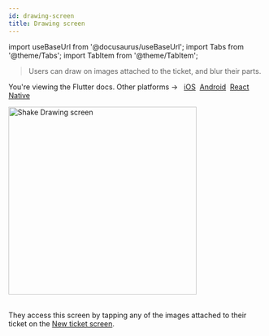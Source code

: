 ```yaml
---
id: drawing-screen
title: Drawing screen
---
```

import useBaseUrl from '@docusaurus/useBaseUrl';
import Tabs from '@theme/Tabs';
import TabItem from '@theme/TabItem';

> Users can draw on images attached to the ticket, and blur their parts.

<p class="p2 mt-40">You're viewing the Flutter docs. Other platforms → &nbsp;
<a href="/docs/ios/shake-ui/drawing-screen/">iOS</a>&nbsp;
<a href="/docs/android/shake-ui/drawing-screen/">Android</a>&nbsp;
<a href="/docs/react/shake-ui/drawing-screen/">React Native</a>&nbsp; 
</p>

<table class="media-container mt-50">
<img
  alt="Shake Drawing screen"
  width="370"
  src={useBaseUrl('screens/android-drawing-screen@2x.png')}
/>
</table>

They access this screen by tapping any of the images attached to their ticket on the [New ticket screen](/flutter/shake-ui/new-ticket-screen.md).
